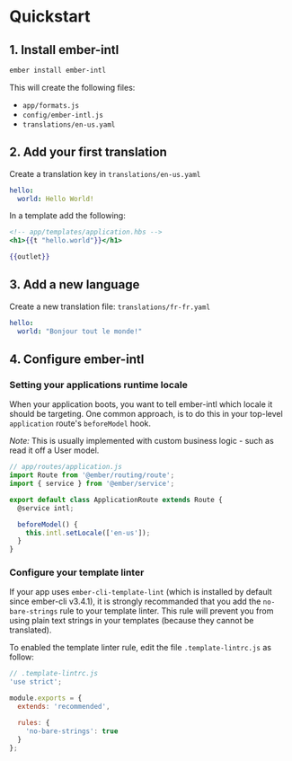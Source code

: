 # Quickstart


## 1. Install ember-intl

```bash
ember install ember-intl
```

This will create the following files:

* `app/formats.js`
    <!-- default definitions of named formats -->
* `config/ember-intl.js`
    <!-- default ember-intl settings -->
* `translations/en-us.yaml`


## 2. Add your first translation

Create a translation key in `translations/en-us.yaml`

```yaml
hello:
  world: Hello World!
```

In a template add the following:

```hbs
<!-- app/templates/application.hbs -->
<h1>{{t "hello.world"}}</h1>

{{outlet}}
```


## 3. Add a new language

Create a new translation file: `translations/fr-fr.yaml`

```yaml
hello:
  world: "Bonjour tout le monde!"
```


## 4. Configure ember-intl

### Setting your applications runtime locale

When your application boots, you want to tell ember-intl which locale it should be targeting.  One common approach, is to do this in your top-level `application` route's `beforeModel` hook.

_Note:_ This is usually implemented with custom business logic - such as read it off a User model.

```js
// app/routes/application.js
import Route from '@ember/routing/route';
import { service } from '@ember/service';

export default class ApplicationRoute extends Route {
  @service intl;

  beforeModel() {
    this.intl.setLocale(['en-us']);
  }
}
```


### Configure your template linter

If your app uses `ember-cli-template-lint` (which is installed by default since ember-cli v3.4.1),
it is strongly recommanded that you add the `no-bare-strings` rule to your template linter.
This rule will prevent you from using plain text strings in your templates (because they cannot be translated).

To enabled the template linter rule, edit the file `.template-lintrc.js` as follow:

```js
// .template-lintrc.js
'use strict';

module.exports = {
  extends: 'recommended',

  rules: {
    'no-bare-strings': true
  }
};
```